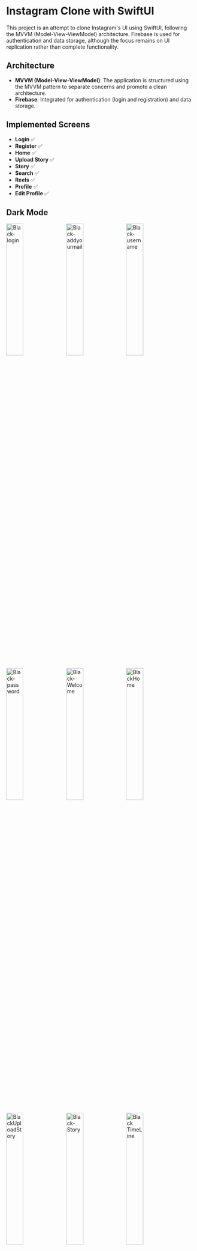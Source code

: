 # Instagram Clone with SwiftUI

This project is an attempt to clone Instagram's UI using SwiftUI, following the MVVM (Model-View-ViewModel) architecture. Firebase is used for authentication and data storage, although the focus remains on UI replication rather than complete functionality.

## Architecture

- **MVVM (Model-View-ViewModel)**: The application is structured using the MVVM pattern to separate concerns and promote a clean architecture.
- **Firebase**: Integrated for authentication (login and registration) and data storage.

## Implemented Screens

- **Login** ✅
- **Register** ✅
- **Home** ✅
- **Upload Story** ✅
- **Story** ✅
- **Search** ✅
- **Reels** ✅
- **Profile** ✅
- **Edit Profile** ✅

## Dark Mode

<p>
    <img src="https://github.com/user-attachments/assets/36da143b-ed7b-4f66-9264-9207c0387301" alt="Black-login" width="30%" style="display:inline-block; margin-right:1%;">
    <img src="https://github.com/user-attachments/assets/1a7ff17b-4104-466a-935b-2a8e448cd608" alt="Black-addyourmail" width="30%" style="display:inline-block; margin-right:1%;">
    <img src="https://github.com/user-attachments/assets/2047a1d3-e499-4d45-b273-a3ee6cded03d" alt="Black-username" width="30%" style="display:inline-block;">
</p>
<p>
    <img src="https://github.com/user-attachments/assets/65868835-6c70-4c01-b9e7-50120cb1919f" alt="Black-password" width="30%" style="display:inline-block; margin-right:1%;">
    <img src="https://github.com/user-attachments/assets/40a8d070-fc83-448d-8e98-0da3ab7ed84f" alt="Black-Welcome" width="30%" style="display:inline-block; margin-right:1%;">
    <img src="https://github.com/user-attachments/assets/05cd9f4f-ae53-4646-8a8a-f26389d579e1" alt="BlackHome" width="30%" style="display:inline-block;">
</p>
<p>
    <img src="https://github.com/user-attachments/assets/5fff2482-6718-47ce-b5e3-281e30082d48" alt="BlackUploadStory" width="30%" style="display:inline-block; margin-right:1%;">
    <img src="https://github.com/user-attachments/assets/f1576e18-f3f8-4ee1-bcf5-26815a8e6868" alt="Black-Story" width="30%" style="display:inline-block; margin-right:1%;">
    <img src="https://github.com/user-attachments/assets/364a7d46-c4ca-49c0-8416-439151411b2f" alt="Black TimeLine" width="30%" style="display:inline-block;">
</p>
<p>
    <img src="https://github.com/user-attachments/assets/11fb90b3-d673-45c2-8a16-041c15118d5a" alt="Black-Search" width="30%" style="display:inline-block; margin-right:1%;">
    <img src="https://github.com/user-attachments/assets/088391e1-4edb-4537-8863-efea80253140" alt="Black-Reels" width="30%" style="display:inline-block; margin-right:1%;">
    <img src="https://github.com/user-attachments/assets/2245fb2a-0ba7-48c7-ad71-42b70f5fae5f" alt="Black-Profile" width="30%" style="display:inline-block;">
</p>
<p>
    <img src="https://github.com/user-attachments/assets/8fa06431-28c7-410c-a3aa-c37152b4c510" alt="Black-ShowProfile" width="30%" style="display:inline-block; margin-right:1%;">
    <img src="https://github.com/user-attachments/assets/13c685f3-8b29-4dec-805a-d584358d43cf" alt="Black-EditProfile" width="30%" style="display:inline-block;">
</p>

## Light Mode

<p>
    <img src="https://github.com/user-attachments/assets/e2cdce9e-4615-448d-9c0e-32783249a668" alt="White-login" width="30%" style="display:inline-block; margin-right:1%;">
    <img src="https://github.com/user-attachments/assets/c95678f2-f2d5-4c43-9ebc-4643bf3ba052" alt="White-addyour mail" width="30%" style="display:inline-block; margin-right:1%;">
    <img src="https://github.com/user-attachments/assets/6521802e-9f00-463b-8cc9-6c79a1af5470" alt="White-username" width="30%" style="display:inline-block;">
</p>
<p>
    <img src="https://github.com/user-attachments/assets/632d2d54-521c-4548-b839-3a070e1505f1" alt="White-password" width="30%" style="display:inline-block; margin-right:1%;">
    <img src="https://github.com/user-attachments/assets/9ff7089e-1fd3-4c08-a7ff-2db5e57ca398" alt="White-welcome" width="30%" style="display:inline-block; margin-right:1%;">
    <img src="https://github.com/user-attachments/assets/8c96d4f6-aa10-4dd0-a9d1-4a59c4849908" alt="White-home" width="30%" style="display:inline-block;">
</p>
<p>
    <img src="https://github.com/user-attachments/assets/6728512a-076a-450d-bd46-c8a15ba32926" alt="White-timeline" width="30%" style="display:inline-block; margin-right:1%;">
    <img src="https://github.com/user-attachments/assets/cd668f07-e79d-4283-8608-589f21495bc8" alt="White-search" width="30%" style="display:inline-block; margin-right:1%;">
    <img src="https://github.com/user-attachments/assets/3847514f-4f3f-4ff7-beef-7a8ac0e7cf4e" alt="White-profile" width="30%" style="display:inline-block;">
</p>
<p>
    <img src="https://github.com/user-attachments/assets/e95bb635-576b-4f18-83dc-4d42ae7c530c" alt="White-showprofile" width="30%" style="display:inline-block; margin-right:1%;">
    <img src="https://github.com/user-attachments/assets/655c77b0-22c1-401f-a9cd-1758f5b4a208" alt="White-editprofile" width="30%" style="display:inline-block;">
</p>

## Future Enhancements

Consider adding more functionality to closely replicate Instagram’s features and improve user interaction.
